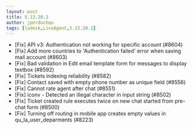 ```yaml
---
layout: post
title: 5.13.20.1
author: jperdochqu
tags: [ladesk,LiveAgent,5.13.20.1]
---
```


- [Fix] API v3: Authentication not working for specific account (#8604)
- [Fix] Add more countries to 'Authentication failed' error when saving mail account (#8603)
- [Fix] Bad validation in Edit email template form for messages to display textbox (#8592)
- [Fix] Tickets indexing reliability (#8582)
- [Fix] Contact saved with empty phone number as unique field (#8556)
- [Fix] Cannot rate agent after chat (#8551)
- [Fix] iconv - Detected an illegal character in input string (#8502)
- [Fix] Ticket created rule executes twice on new chat started from pre-chat form (#8500)
- [Fix] Turning off routing in mobile app creates empty values in qu_la_user_deparments (#8223)
